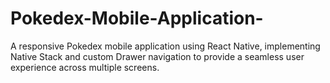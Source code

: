 # Pokedex-Mobile-Application-
A responsive Pokedex mobile application using React Native, implementing Native Stack and custom Drawer navigation to provide a seamless user experience across multiple screens. 
